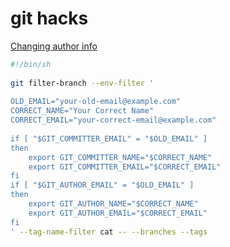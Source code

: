 git hacks
=========

[Changing author info][author]

```sh
#!/bin/sh
 
git filter-branch --env-filter '
 
OLD_EMAIL="your-old-email@example.com"
CORRECT_NAME="Your Correct Name"
CORRECT_EMAIL="your-correct-email@example.com"
 
if [ "$GIT_COMMITTER_EMAIL" = "$OLD_EMAIL" ]
then
    export GIT_COMMITTER_NAME="$CORRECT_NAME"
    export GIT_COMMITTER_EMAIL="$CORRECT_EMAIL"
fi
if [ "$GIT_AUTHOR_EMAIL" = "$OLD_EMAIL" ]
then
    export GIT_AUTHOR_NAME="$CORRECT_NAME"
    export GIT_AUTHOR_EMAIL="$CORRECT_EMAIL"
fi
' --tag-name-filter cat -- --branches --tags
```


[author]: https://help.github.com/articles/changing-author-info/